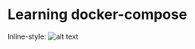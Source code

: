 # Learning docker-compose

Inline-style:
![alt text](https://cdn-images-1.medium.com/max/1000/0*cAGmXPxnXeTE0QFZ.jpg "docker-compose")
